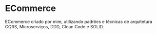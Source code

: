 # ECommerce
ECommerce criado por mim, utilizando padrões e técnicas de arquitetura CQRS, Microserviços, DDD, Clean Code e SOLID.
